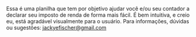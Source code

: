 Essa é uma planilha que tem por objetivo ajudar você e/ou seu contador a declarar seu imposto de renda de forma mais fácil.
É bem intuitiva, e creio eu, está agradável visualmente para o usuário. 
Para informações, dúvidas ou sugestões: jackyefischer@gmail.com
